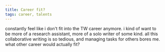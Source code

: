 ```yaml
---
title: Career fit?
tags: career, talents
---
```

constantly feel like i don't fit into the TW career anymore. i kind of want to be more of a research assistant, more of a solo writer of some kind. all this collaborative writing is so tedious, and managing tasks for others bores me. what other career would actually fit?